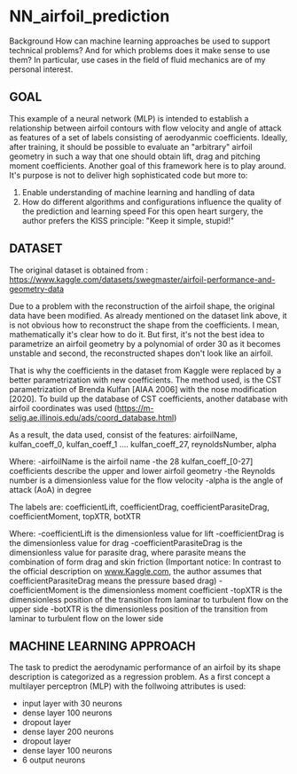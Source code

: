 # NN_airfoil_prediction

Background
How can machine learning approaches be used to support technical problems? 
And for which problems does it make sense to use them? In particular, use cases 
in the field of fluid mechanics are of my personal interest.

## GOAL
This example of a neural network (MLP) is intended to establish a relationship 
between airfoil contours with flow velocity and angle of attack as features 
of a set of labels consisting of aerodyanmic coefficients. Ideally, 
after training, it should be possible to evaluate an "arbitrary" 
airfoil geometry in such a way that one should obtain lift, drag and 
pitching moment coefficients.
Another goal of this framework here is to play around. It's purpose is not to 
deliver high sophisticated code but more to: 
1. Enable understanding of machine learning and handling of data
2. How do different algorithms and configurations influence the quality of the 
   prediction and learning speed
For this open heart surgery, the author prefers the KISS principle:
"Keep it simple, stupid!"


## DATASET
The original dataset is obtained from :
https://www.kaggle.com/datasets/swegmaster/airfoil-performance-and-geometry-data

Due to a problem with the reconstruction of the airfoil shape, the original data
have been modified. As already mentioned on the dataset link above, it is not
obvious how to reconstruct the shape from the coefficients. I mean, mathematically
it's clear how to do it. But first, it's not the best idea to parametrize an 
airfoil geometry  by a polynomial of order 30 as it becomes unstable and
second, the reconstructed shapes don't look like an airfoil.

That is why the coefficients in the dataset from Kaggle were replaced by a 
better parametrization with new coefficients. The method used, is the CST 
parametrization of Brenda Kulfan [AIAA 2006] with the nose modification [2020].
To build up the database of CST coefficients, another database with
airfoil coordinates was used (https://m-selig.ae.illinois.edu/ads/coord_database.html)

As a result, the data used, consist of the features:
airfoilName, kulfan_coeff_0, kulfan_coeff_1  .... kulfan_coeff_27, reynoldsNumber, alpha

Where:
-airfoilName is the airfoil name
-the 28 kulfan_coeff_[0-27] coefficients describe the upper and lower
airfoil geometry
-the Reynolds number is a dimensionless value for the flow velocity
-alpha is the angle of attack (AoA) in degree

The labels are:
coefficientLift, coefficientDrag, coefficientParasiteDrag, coefficientMoment, topXTR, botXTR

Where:
-coefficientLift is the dimensionless value for lift
-coefficientDrag is the dimensionless value for drag
-coefficientParasiteDrag is the dimensionless value for parasite drag, where 
 parasite means the combination of form drag and skin friction 
 (Important notice: In contrast to the official description on www.Kaggle.com,
  the author assumes that coefficientParasiteDrag means the pressure based 
  drag)
-coefficientMoment is the dimensionless moment coefficient
-topXTR is the dimensionless position of the transition from laminar to turbulent flow on the upper side
-botXTR is the dimensionless position of the transition from laminar to turbulent flow on the lower side

## MACHINE LEARNING APPROACH
The task to predict the aerodynamic performance of an airfoil by its shape description
is categorized as a regression problem. As a first concept a multilayer perceptron (MLP)
with the follwoing attributes is used:
- input layer with 30 neurons
- dense layer 100 neurons
- dropout layer
- dense layer 200 neurons
- dropout layer
- dense layer 100 neurons
- 6 output neurons
